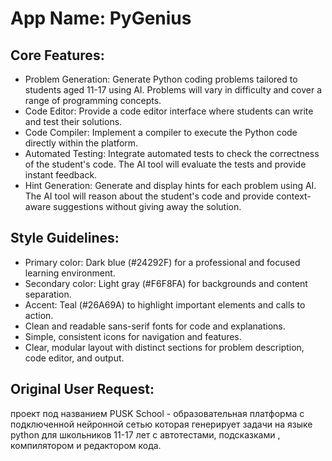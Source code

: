 # **App Name**: PyGenius

## Core Features:

- Problem Generation: Generate Python coding problems tailored to students aged 11-17 using AI. Problems will vary in difficulty and cover a range of programming concepts.
- Code Editor: Provide a code editor interface where students can write and test their solutions.
- Code Compiler: Implement a compiler to execute the Python code directly within the platform.
- Automated Testing: Integrate automated tests to check the correctness of the student's code. The AI tool will evaluate the tests and provide instant feedback.
- Hint Generation: Generate and display hints for each problem using AI. The AI tool will reason about the student's code and provide context-aware suggestions without giving away the solution.

## Style Guidelines:

- Primary color: Dark blue (#24292F) for a professional and focused learning environment.
- Secondary color: Light gray (#F6F8FA) for backgrounds and content separation.
- Accent: Teal (#26A69A) to highlight important elements and calls to action.
- Clean and readable sans-serif fonts for code and explanations.
- Simple, consistent icons for navigation and features.
- Clear, modular layout with distinct sections for problem description, code editor, and output.

## Original User Request:
проект под названием PUSK School - образовательная платформа с подключенной нейронной сетью  которая генерирует задачи на языке python для школьников 11-17 лет с автотестами, подсказками , компилятором и редактором кода.
  